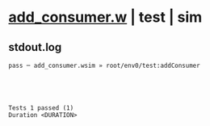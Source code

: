 # [add_consumer.w](../../../../examples/tests/valid/add_consumer.w) | test | sim

## stdout.log
```log
pass ─ add_consumer.wsim » root/env0/test:addConsumer
 




Tests 1 passed (1) 
Duration <DURATION>

```

